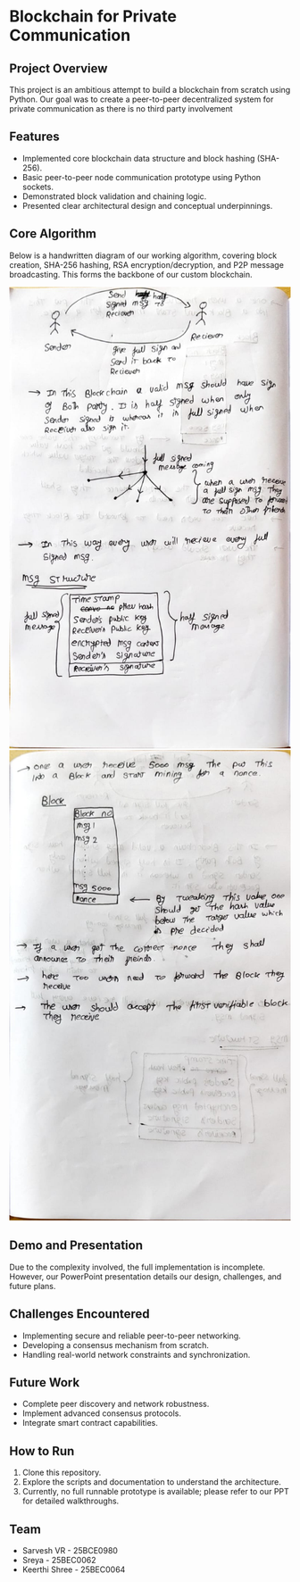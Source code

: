 # Blockchain for Private Communication

## Project Overview
This project is an ambitious attempt to build a blockchain from scratch using Python. Our goal was to create a peer-to-peer decentralized system for private communication as there is no third party involvement

## Features
- Implemented core blockchain data structure and block hashing (SHA-256).
- Basic peer-to-peer node communication prototype using Python sockets.
- Demonstrated block validation and chaining logic.
- Presented clear architectural design and conceptual underpinnings.

## Core Algorithm
Below is a handwritten diagram of our working algorithm, covering block creation, SHA-256 hashing, RSA encryption/decryption, and P2P message broadcasting. This forms the backbone of our custom blockchain.

![Algorithm Diagram](img1.jpeg)
![Algorithm Diagram](img2.jpeg)

## Demo and Presentation
Due to the complexity involved, the full implementation is incomplete. However, our PowerPoint presentation details our design, challenges, and future plans.

## Challenges Encountered
- Implementing secure and reliable peer-to-peer networking.
- Developing a consensus mechanism from scratch.
- Handling real-world network constraints and synchronization.

## Future Work
- Complete peer discovery and network robustness.
- Implement advanced consensus protocols.
- Integrate smart contract capabilities.

## How to Run
1. Clone this repository.
2. Explore the scripts and documentation to understand the architecture.
3. Currently, no full runnable prototype is available; please refer to our PPT for detailed walkthroughs.

## Team
- Sarvesh VR - 25BCE0980
- Sreya - 25BEC0062
- Keerthi Shree - 25BEC0064
